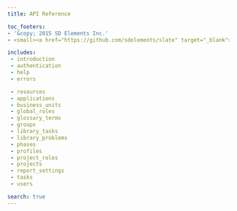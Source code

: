 ```yaml
---
title: API Reference

toc_footers:
- '&copy; 2015 SD Elements Inc.'
- <small><a href="https://github.com/sdelements/slate" target="_blank">&lt;/&gt; View the source for these docs on Github</a></small>

includes:
 - introduction
 - authentication
 - help
 - errors

 - resources
 - applications
 - business_units
 - global_roles
 - glossary_terms
 - groups
 - library_tasks
 - library_problems
 - phases
 - profiles
 - project_roles
 - projects
 - report_settings
 - tasks
 - users

search: true
---
```

